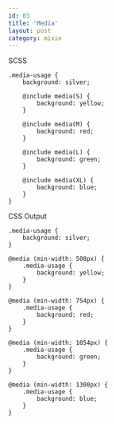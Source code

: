 ```yaml
---
id: 03
title: 'Media'
layout: post
category: mixin
---
```


SCSS

    .media-usage {
        background: silver;

        @include media(S) {
            background: yellow;
        }

        @include media(M) {
            background: red;
        }

        @include media(L) {
            background: green;
        }

        @include media(XL) {
            background: blue;
        }
    }

CSS Output

    .media-usage {
        background: silver;
    }

    @media (min-width: 508px) {
        .media-usage {
            background: yellow;
        }
    }

    @media (min-width: 754px) {
        .media-usage {
            background: red;
        }
    }

    @media (min-width: 1054px) {
        .media-usage {
            background: green;
        }
    }

    @media (min-width: 1300px) {
        .media-usage {
            background: blue;
        }
    }
